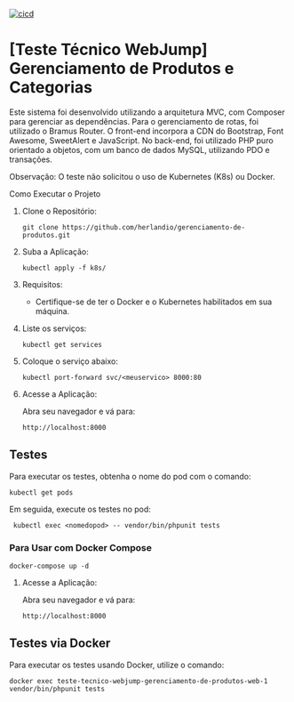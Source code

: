 [![cicd](https://github.com/herlandio/teste-tecnico-webjump-gerenciamento-de-produtos/actions/workflows/cicd.yml/badge.svg)](https://github.com/herlandio/teste-tecnico-webjump-gerenciamento-de-produtos/actions/workflows/cicd.yml)

# [Teste Técnico WebJump] Gerenciamento de Produtos e Categorias

Este sistema foi desenvolvido utilizando a arquitetura MVC, com Composer para gerenciar as dependências. Para o gerenciamento de rotas, foi utilizado o Bramus Router. O front-end incorpora a CDN do Bootstrap, Font Awesome, SweetAlert e JavaScript. No back-end, foi utilizado PHP puro orientado a objetos, com um banco de dados MySQL, utilizando PDO e transações.

Observação: O teste não solicitou o uso de Kubernetes (K8s) ou Docker.

Como Executar o Projeto
1. Clone o Repositório:

    ```
    git clone https://github.com/herlandio/gerenciamento-de-produtos.git
    ```

2. Suba a Aplicação:
    ```
    kubectl apply -f k8s/
    ```

3. Requisitos:
    - Certifique-se de ter o Docker e o Kubernetes habilitados em sua máquina.

4. Liste os serviços:
    
    ```
    kubectl get services
    ```
5.  Coloque o serviço abaixo:

    ```
    kubectl port-forward svc/<meuservico> 8000:80
    ```
4. Acesse a Aplicação: 
    
    Abra seu navegador e vá para: 
    ```
    http://localhost:8000
    ```
## Testes

Para executar os testes, obtenha o nome do pod com o comando:

```
kubectl get pods
```

Em seguida, execute os testes no pod:
 
```
 kubectl exec <nomedopod> -- vendor/bin/phpunit tests
```

### Para Usar com Docker Compose

```
docker-compose up -d
```
1. Acesse a Aplicação: 
    
    Abra seu navegador e vá para: 
    ```
    http://localhost:8000
    ```
## Testes via Docker

Para executar os testes usando Docker, utilize o comando:

```
docker exec teste-tecnico-webjump-gerenciamento-de-produtos-web-1 vendor/bin/phpunit tests
```
